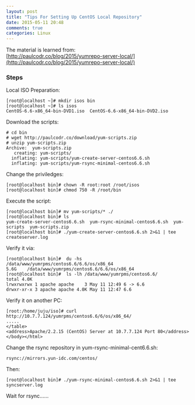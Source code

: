 ```yaml
---
layout: post
title: "Tips For Setting Up CentOS Local Repository"
date: 2015-05-11 20:48
comments: true
categories: Linux
---
```

The material is learned from:     
[http://paulcodr.co/blog/2015/yumrepo-server-local/](http://paulcodr.co/blog/2015/yumrepo-server-local/)     
### Steps 
Local ISO Preparation:    

```
[root@localhost ~]# mkdir isos bin
[root@localhost ~]# ls isos
CentOS-6.6-x86_64-bin-DVD1.iso  CentOS-6.6-x86_64-bin-DVD2.iso

```
Download the scripts:    

```
# cd bin
# wget http://paulcodr.co/download/yum-scripts.zip
# unzip yum-scripts.zip 
Archive:  yum-scripts.zip
   creating: yum-scripts/
  inflating: yum-scripts/yum-create-server-centos6.6.sh  
  inflating: yum-scripts/yum-rsync-minimal-centos6.6.sh  

```
Change the priviledges:    

```
[root@localhost bin]# chown -R root:root /root/isos
[root@localhost bin]# chmod 750 -R /root/bin

```
Execute the script:    

```
[root@localhost bin]# mv yum-scripts/* ./
[root@localhost bin]# ls
yum-create-server-centos6.6.sh  yum-rsync-minimal-centos6.6.sh  yum-scripts  yum-scripts.zip
[root@localhost bin]# ./yum-create-server-centos6.6.sh 2>&1 | tee createserver.log

```
Verify it via:    

```
[root@localhost bin]#  du -hs /data/www/yumrpms/centos6.6/6.6/os/x86_64
5.6G    /data/www/yumrpms/centos6.6/6.6/os/x86_64
[root@localhost bin]#  ls -lh /data/www/yumrpms/centos6.6/
total 4.0K
lrwxrwxrwx 1 apache apache    3 May 11 12:49 6 -> 6.6
drwxr-xr-x 3 apache apache 4.0K May 11 12:47 6.6

```
Verify it on another PC:    

```
[root:/home/juju/iso]# curl http://10.7.7.124/yumrpms/centos6.6/6/os/x86_64/
.....
</table>
<address>Apache/2.2.15 (CentOS) Server at 10.7.7.124 Port 80</address>
</body></html>

```
Change the rsync repository in yum-rsync-minimal-cent6.6.sh:    

```
rsync://mirrors.yun-idc.com/centos/

```
Then:    

```
[root@localhost bin]# ./yum-rsync-minimal-centos6.6.sh 2>&1 | tee syncserver.log

```
Wait for rsync......   


